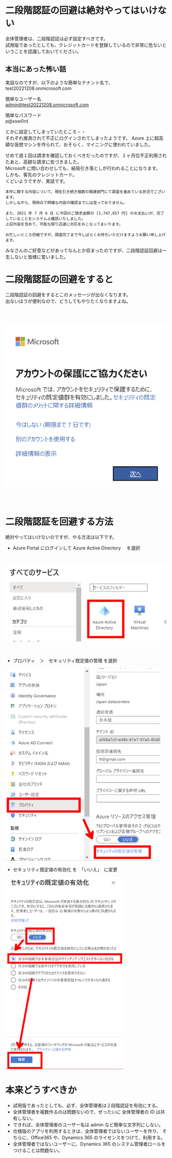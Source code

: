 # 二段階認証の回避は絶対やってはいけない

全体管理者は、二段階認証は必ず設定すべきです。  
試用版であったとしても、クレジットカードを登録しているので非常に危ないということを認識しておいてください。

## 本当にあった怖い話

実話なのですが、以下のような簡単なテナント名で、  
test20221208.onmicrosoft.com

簡単なユーザー名  
admin@test20221208.onmicrosoft.com

簡単なパスワード  
p@ssw0rd

とかに設定してしまっていたところ・・  
それぞれ推測されて不正にログインされてしまったようです。
Azure 上に超高額な仮想マシンを作られて、おそらく、マイニングに使われていました。

せめて週１回は請求を確認しておくべきだったのですが、１ヶ月位不正利用されたあと、高額な請求に気づきました。  
Microsoft に問い合わせしても、結局引き落としが行われることになります。  
しかも、客先のクレジットカード。  
くどいようですが、実話です。

```
本件に関する内容について、現在引き続き複数の関連部門にて調査を進めている状況でございます。
しかしながら、現時点で明確な内容の確認までには至っておりません。

また、2021 年 7 月 6 日 に今回のご請求金額の [1,747,657 円] のお支払いが、完了していることをシステム上確認いたしました。
上記内容を含めて、可能な限り迅速に対応をおこなってまいります。

お忙しいところ恐縮ですが、調査完了まで今しばらくお待ちいただけますようお願い申し上げます。
```

みなさんのご好意などがあってなんとか収まったのですが、二段階認証回避は一生しないと皆様に誓いました。

# 二段階認証の回避をすると

二段階認証の回避をするとこのメッセージが出なくなります。  
出ないほうが便利なので、どうしてもやりたくなりますよね。

<img src="22/12/08-1.png" height="600" style="object-fit:contain" />

# 二段階認証を回避する方法

絶対やってはいけないのですが、やる方法は以下です。

- Azure Portal にログインして Azure Active Directory 　を選択

<img src="22/12/08-3.png" height="300" style="object-fit:contain" />

- プロパティ　＞　セキュリティ既定値の管理 を選択

<img src="22/12/08-4.png" height="600" style="object-fit:contain" />

- セキュリティ既定値の有効化 を　「いいえ」　に変更

<img src="22/12/08-5.png" height="600" style="object-fit:contain" />

# 本来どうすべきか

- 試用版であったとしても、必ず、全体管理者は２段階認証を有効にする。
- 全体管理者を複数作るのは問題ないので、ぜったいに 全体管理者の ID は共有しない。
- できれば、全体管理者のユーザー名は admin など簡単な文字列にしない。
- 仕様版のアプリを利用するときは、全体管理者ではないユーザーを作り、
  そちらに、Office365 や、Dynamics 365 のライセンスをつけて、利用する。
- 全体管理者ではないユーザーに、Dynamics 365 のシステム管理者ロールをつけることは問題ない。
